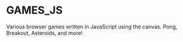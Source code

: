 # GAMES_JS

Various browser games written in JavaScript using the canvas. Pong, Breakout, Asteroids, and more!
